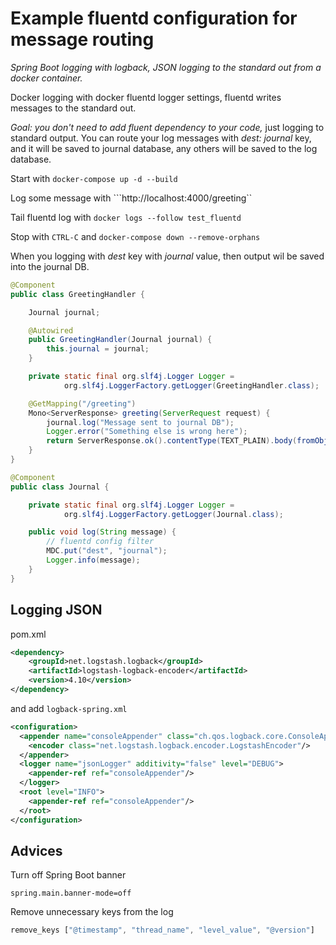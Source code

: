# Example fluentd configuration for message routing

*Spring Boot logging with logback, JSON logging to the standard out from a docker container.*

Docker logging with docker fluentd logger settings, fluentd writes messages to the standard out.

*Goal: you don't need to add fluent dependency to your code,* just logging to standard output.
You can route your log messages with _dest: journal_ key, and it will be saved to journal database, any others will be saved to the log database.

Start with ```docker-compose up -d --build```

Log some message with ```http://localhost:4000/greeting``

Tail fluentd log with ```docker logs --follow test_fluentd```

Stop with ```CTRL-C``` and ```docker-compose down --remove-orphans```

When you logging with _dest_ key with _journal_ value, then output wil be saved into the journal DB.

```java
@Component
public class GreetingHandler {

    Journal journal;

    @Autowired
    public GreetingHandler(Journal journal) {
        this.journal = journal;
    }

    private static final org.slf4j.Logger Logger =
            org.slf4j.LoggerFactory.getLogger(GreetingHandler.class);

    @GetMapping("/greeting")
    Mono<ServerResponse> greeting(ServerRequest request) {
        journal.log("Message sent to journal DB");
        Logger.error("Something else is wrong here");
        return ServerResponse.ok().contentType(TEXT_PLAIN).body(fromObject("Hello World!"));
    }
}
```

```java
@Component
public class Journal {

    private static final org.slf4j.Logger Logger =
            org.slf4j.LoggerFactory.getLogger(Journal.class);

    public void log(String message) {
        // fluentd config filter
        MDC.put("dest", "journal");
        Logger.info(message);
    }
}
```

## Logging JSON

pom.xml

```xml
<dependency>
    <groupId>net.logstash.logback</groupId>
    <artifactId>logstash-logback-encoder</artifactId>
    <version>4.10</version>
</dependency>
```

and add ```logback-spring.xml```

```xml
<configuration>
  <appender name="consoleAppender" class="ch.qos.logback.core.ConsoleAppender">
    <encoder class="net.logstash.logback.encoder.LogstashEncoder"/>
  </appender>
  <logger name="jsonLogger" additivity="false" level="DEBUG">
    <appender-ref ref="consoleAppender"/>
  </logger>
  <root level="INFO">
    <appender-ref ref="consoleAppender"/>
  </root>
</configuration>
```

## Advices

Turn off Spring Boot banner

```
spring.main.banner-mode=off
```

Remove unnecessary keys from the log

```javascript
remove_keys ["@timestamp", "thread_name", "level_value", "@version"]
```

